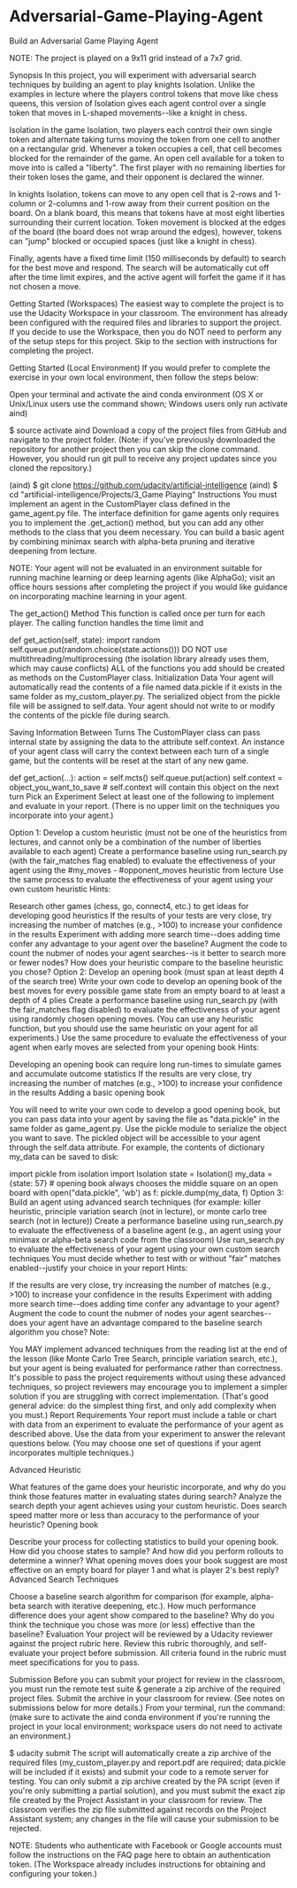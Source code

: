 # Adversarial-Game-Playing-Agent

Build an Adversarial Game Playing Agent

NOTE: The project is played on a 9x11 grid instead of a 7x7 grid.

Synopsis
In this project, you will experiment with adversarial search techniques by building an agent to play knights Isolation. Unlike the examples in lecture where the players control tokens that move like chess queens, this version of Isolation gives each agent control over a single token that moves in L-shaped movements--like a knight in chess.

Isolation
In the game Isolation, two players each control their own single token and alternate taking turns moving the token from one cell to another on a rectangular grid. Whenever a token occupies a cell, that cell becomes blocked for the remainder of the game. An open cell available for a token to move into is called a "liberty". The first player with no remaining liberties for their token loses the game, and their opponent is declared the winner.

In knights Isolation, tokens can move to any open cell that is 2-rows and 1-column or 2-columns and 1-row away from their current position on the board. On a blank board, this means that tokens have at most eight liberties surrounding their current location. Token movement is blocked at the edges of the board (the board does not wrap around the edges), however, tokens can "jump" blocked or occupied spaces (just like a knight in chess).

Finally, agents have a fixed time limit (150 milliseconds by default) to search for the best move and respond. The search will be automatically cut off after the time limit expires, and the active agent will forfeit the game if it has not chosen a move.

Getting Started (Workspaces)
The easiest way to complete the project is to use the Udacity Workspace in your classroom. The environment has already been configured with the required files and libraries to support the project. If you decide to use the Workspace, then you do NOT need to perform any of the setup steps for this project. Skip to the section with instructions for completing the project.

Getting Started (Local Environment)
If you would prefer to complete the exercise in your own local environment, then follow the steps below:

Open your terminal and activate the aind conda environment (OS X or Unix/Linux users use the command shown; Windows users only run activate aind)

$ source activate aind
Download a copy of the project files from GitHub and navigate to the project folder. (Note: if you've previously downloaded the repository for another project then you can skip the clone command. However, you should run git pull to receive any project updates since you cloned the repository.)

(aind) $ git clone https://github.com/udacity/artificial-intelligence
(aind) $ cd "artificial-intelligence/Projects/3_Game Playing"
Instructions
You must implement an agent in the CustomPlayer class defined in the game_agent.py file. The interface definition for game agents only requires you to implement the .get_action() method, but you can add any other methods to the class that you deem necessary. You can build a basic agent by combining minimax search with alpha-beta pruning and iterative deepening from lecture.

NOTE: Your agent will not be evaluated in an environment suitable for running machine learning or deep learning agents (like AlphaGo); visit an office hours sessions after completing the project if you would like guidance on incorporating machine learning in your agent.

The get_action() Method
This function is called once per turn for each player. The calling function handles the time limit and

def get_action(self, state):
    import random
    self.queue.put(random.choice(state.actions()))
DO NOT use multithreading/multiprocessing (the isolation library already uses them, which may cause conflicts)
ALL of the functions you add should be created as methods on the CustomPlayer class.
Initialization Data
Your agent will automatically read the contents of a file named data.pickle if it exists in the same folder as my_custom_player.py. The serialized object from the pickle file will be assigned to self.data. Your agent should not write to or modify the contents of the pickle file during search.

Saving Information Between Turns
The CustomPlayer class can pass internal state by assigning the data to the attribute self.context. An instance of your agent class will carry the context between each turn of a single game, but the contents will be reset at the start of any new game.

def get_action(...):
    action = self.mcts()
    self.queue.put(action)
    self.context = object_you_want_to_save  # self.context will contain this object on the next turn
Pick an Experiment
Select at least one of the following to implement and evaluate in your report. (There is no upper limit on the techniques you incorporate into your agent.)

Option 1: Develop a custom heuristic (must not be one of the heuristics from lectures, and cannot only be a combination of the number of liberties available to each agent)
Create a performance baseline using run_search.py (with the fair_matches flag enabled) to evaluate the effectiveness of your agent using the #my_moves - #opponent_moves heuristic from lecture
Use the same process to evaluate the effectiveness of your agent using your own custom heuristic
Hints:

Research other games (chess, go, connect4, etc.) to get ideas for developing good heuristics
If the results of your tests are very close, try increasing the number of matches (e.g., >100) to increase your confidence in the results
Experiment with adding more search time--does adding time confer any advantage to your agent over the baseline?
Augment the code to count the nubmer of nodes your agent searches--is it better to search more or fewer nodes? How does your heuristic compare to the baseline heuristic you chose?
Option 2: Develop an opening book (must span at least depth 4 of the search tree)
Write your own code to develop an opening book of the best moves for every possible game state from an empty board to at least a depth of 4 plies
Create a performance baseline using run_search.py (with the fair_matches flag disabled) to evaluate the effectiveness of your agent using randomly chosen opening moves. (You can use any heuristic function, but you should use the same heuristic on your agent for all experiments.)
Use the same procedure to evaluate the effectiveness of your agent when early moves are selected from your opening book
Hints:

Developing an opening book can require long run-times to simulate games and accumulate outcome statistics
If the results are very close, try increasing the number of matches (e.g., >100) to increase your confidence in the results
Adding a basic opening book

You will need to write your own code to develop a good opening book, but you can pass data into your agent by saving the file as "data.pickle" in the same folder as game_agent.py. Use the pickle module to serialize the object you want to save. The pickled object will be accessible to your agent through the self.data attribute.
For example, the contents of dictionary my_data can be saved to disk:

import pickle
from isolation import Isolation
state = Isolation()
my_data = {state: 57}  # opening book always chooses the middle square on an open board
with open("data.pickle", 'wb') as f:
    pickle.dump(my_data, f)
Option 3: Build an agent using advanced search techniques (for example: killer heuristic, principle variation search (not in lecture), or monte carlo tree search (not in lecture))
Create a performance baseline using run_search.py to evaluate the effectiveness of a baseline agent (e.g., an agent using your minimax or alpha-beta search code from the classroom)
Use run_search.py to evaluate the effectiveness of your agent using your own custom search techniques
You must decide whether to test with or without "fair" matches enabled--justify your choice in your report
Hints:

If the results are very close, try increasing the number of matches (e.g., >100) to increase your confidence in the results
Experiment with adding more search time--does adding time confer any advantage to your agent?
Augment the code to count the nubmer of nodes your agent searches--does your agent have an advantage compared to the baseline search algorithm you chose?
Note:

You MAY implement advanced techniques from the reading list at the end of the lesson (like Monte Carlo Tree Search, principle variation search, etc.), but your agent is being evaluated for performance rather than correctness. It's possible to pass the project requirements without using these advanced techniques, so project reviewers may encourage you to implement a simpler solution if you are struggling with correct implementation. (That's good general advice: do the simplest thing first, and only add complexity when you must.)
Report Requirements
Your report must include a table or chart with data from an experiment to evaluate the performance of your agent as described above. Use the data from your experiment to answer the relevant questions below. (You may choose one set of questions if your agent incorporates multiple techniques.)

Advanced Heuristic

What features of the game does your heuristic incorporate, and why do you think those features matter in evaluating states during search?
Analyze the search depth your agent achieves using your custom heuristic. Does search speed matter more or less than accuracy to the performance of your heuristic?
Opening book

Describe your process for collecting statistics to build your opening book. How did you choose states to sample? And how did you perform rollouts to determine a winner?
What opening moves does your book suggest are most effective on an empty board for player 1 and what is player 2's best reply?
Advanced Search Techniques

Choose a baseline search algorithm for comparison (for example, alpha-beta search with iterative deepening, etc.). How much performance difference does your agent show compared to the baseline?
Why do you think the technique you chose was more (or less) effective than the baseline?
Evaluation
Your project will be reviewed by a Udacity reviewer against the project rubric here. Review this rubric thoroughly, and self-evaluate your project before submission. All criteria found in the rubric must meet specifications for you to pass.

Submission
Before you can submit your project for review in the classroom, you must run the remote test suite & generate a zip archive of the required project files. Submit the archive in your classroom for review. (See notes on submissions below for more details.) From your terminal, run the command: (make sure to activate the aind conda environment if you're running the project in your local environment; workspace users do not need to activate an environment.)

$ udacity submit
The script will automatically create a zip archive of the required files (my_custom_player.py and report.pdf are required; data.pickle will be included if it exists) and submit your code to a remote server for testing. You can only submit a zip archive created by the PA script (even if you're only submitting a partial solution), and you must submit the exact zip file created by the Project Assistant in your classroom for review. The classroom verifies the zip file submitted against records on the Project Assistant system; any changes in the file will cause your submission to be rejected.

NOTE: Students who authenticate with Facebook or Google accounts must follow the instructions on the FAQ page here to obtain an authentication token. (The Workspace already includes instructions for obtaining and configuring your token.)

